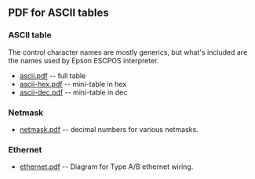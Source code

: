 ## PDF for ASCII tables

### ASCII table
The control character names are mostly generics, but what's included are the names used by Epson ESCPOS interpreter.
* [ascii.pdf](ascii.pdf) -- full table
* [ascii-hex.pdf](ascii-hex.pdf) -- mini-table in hex
* [ascii-dec.pdf](ascii-dec.pdf) -- mini-table in dec

### Netmask
* [netmask.pdf](netmask.pdf) -- decimal numbers for various netmasks.

### Ethernet
* [ethernet.pdf](ethernet.pdf) -- Diagram for Type A/B ethernet wiring.
